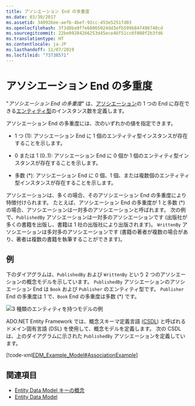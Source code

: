 ```yaml
---
title: アソシエーション End の多重度
ms.date: 03/30/2017
ms.assetid: 340926ee-aefb-4bef-92cc-453e5251fd03
ms.openlocfilehash: 3f3d8ba9f7e68065024dd3efb599b847496740cd
ms.sourcegitcommit: 22be09204266253d45ece46f51cc6f080f2b3fd6
ms.translationtype: HT
ms.contentlocale: ja-JP
ms.lasthandoff: 11/07/2019
ms.locfileid: "73738571"
---
```

# <a name="association-end-multiplicity"></a>アソシエーション End の多重度
"*アソシエーション End の多重度*" は、[アソシエーション](association-type.md)の 1 つの End に存在できる[エンティティ型](entity-type.md)のインスタンス数を定義します。  
  
 アソシエーション End の多重度には、次のいずれかの値を指定できます。  
  
- 1 つ (1): アソシエーション End に 1 個のエンティティ型インスタンスが存在することを示します。  
  
- 0 または 1 (0..1): アソシエーション End に 0 個か 1 個のエンティティ型インスタンスが存在することを示します。  
  
- 多数 (\*): アソシエーション End に 0 個、1 個、または複数個のエンティティ型インスタンスが存在することを示します。  
  
 アソシエーションは、多くの場合、そのアソシエーション End の多重度により特徴付けられます。 たとえば、アソシエーション End の多重度が 1 と多数 (\*) の場合、アソシエーションは一対多のアソシエーションと呼ばれます。 次の例で、`PublishedBy` アソシエーションは一対多のアソシエーションです (出版社が多くの書籍を出版し、書籍は 1 社の出版社により出版されます)。 `WrittenBy` アソシエーションは多対多のアソシエーションです (書籍の著者が複数の場合があり、著者は複数の書籍を執筆することができます)。  
  
## <a name="example"></a>例  
 下のダイアグラムは、`PublishedBy` および `WrittenBy` という 2 つのアソシエーションの概念モデルを示しています。 `PublishedBy` アソシエーションのアソシエーション End は `Book` および `Publisher` のエンティティ型です。 `Publisher` End の多重度は 1 で、`Book` End の多重度は多数 (\*) です。  
  
 ![3 種類のエンティティを持つモデルの例](./media/association-end-multiplicity/example-model-three-entity-types.gif)  
  
 ADO.NET Entity Framework では、概念スキーマ定義言語 ([CSDL](/ef/ef6/modeling/designer/advanced/edmx/csdl-spec)) と呼ばれるドメイン固有言語 (DSL) を使用して、概念モデルを定義します。 次の CSDL は、上のダイアグラムに示された `PublishedBy` アソシエーションを定義しています。  
  
 [!code-xml[EDM_Example_Model#AssociationExample](../../../../samples/snippets/xml/VS_Snippets_Data/edm_example_model/xml/books.edmx#associationexample)]  
  
## <a name="see-also"></a>関連項目

- [Entity Data Model キーの概念](entity-data-model-key-concepts.md)
- [Entity Data Model](entity-data-model.md)
